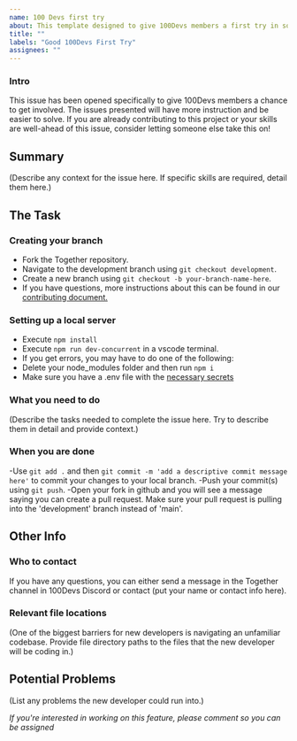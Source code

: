 ```yaml
---
name: 100 Devs first try
about: This template designed to give 100Devs members a first try in solving the issue
title: ""
labels: "Good 100Devs First Try"
assignees: ""
---
```


### Intro

This issue has been opened specifically to give 100Devs members a chance to get involved. The issues presented will have more instruction and be easier to solve. If you are already contributing to this project or your skills are well-ahead of this issue, consider letting someone else take this on!

## Summary

(Describe any context for the issue here. If specific skills are required, detail them here.)

## The Task

### Creating your branch

- Fork the Together repository.
- Navigate to the development branch using `git checkout development`.
- Create a new branch using `git checkout -b your-branch-name-here`.
- If you have questions, more instructions about this can be found in our [contributing document.](https://github.com/CalebCohen/Together/blob/development/.github/CONTRIBUTING.md)

### Setting up a local server

- Execute `npm install`
- Execute `npm run dev-concurrent` in a vscode terminal.
- If you get errors, you may have to do one of the following:
- Delete your node_modules folder and then run `npm i`
- Make sure you have a .env file with the [necessary secrets](https://github.com/Caleb-Cohen/Together/wiki/02---Onboarding)

### What you need to do

(Describe the tasks needed to complete the issue here. Try to describe them in detail and provide context.)

### When you are done

-Use `git add .` and then `git commit -m 'add a descriptive commit message here'` to commit your changes to your local branch.
-Push your commit(s) using `git push`.
-Open your fork in github and you will see a message saying you can create a pull request. Make sure your pull request is pulling into the 'development' branch instead of 'main'.

## Other Info

### Who to contact

If you have any questions, you can either send a message in the Together channel in 100Devs Discord or contact (put your name or contact info here).

### Relevant file locations

(One of the biggest barriers for new developers is navigating an unfamiliar codebase. Provide file directory paths to the files that the new developer will be coding in.)

## Potential Problems

(List any problems the new developer could run into.)

_If you're interested in working on this feature, please comment so you can be assigned_

